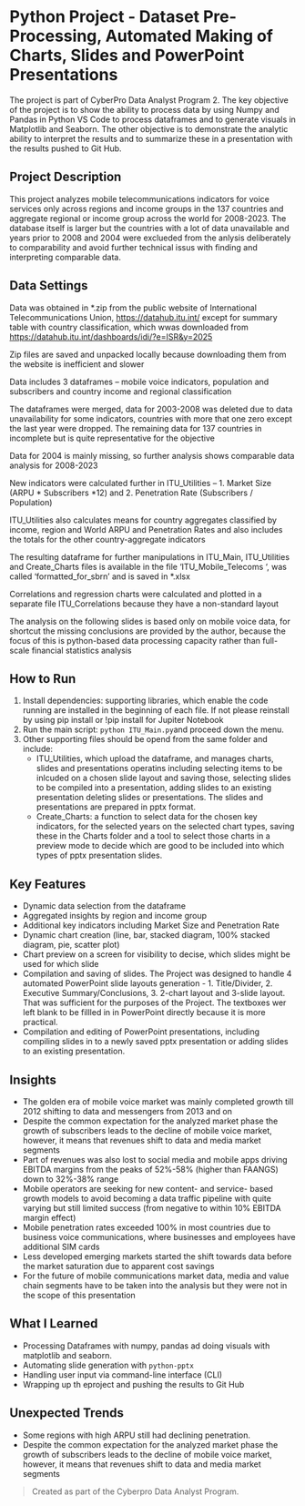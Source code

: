 # Python Project - Dataset Pre-Processing, Automated Making of Charts, Slides and PowerPoint Presentations
The project is part of CyberPro Data Analyst Program 2. The key objective of the project is to show the ability to process data by using Numpy and Pandas in Python VS Code to process dataframes and to generate visuals in Matplotlib and Seaborn. The other objective  is to demonstrate the analytic ability to interpret the results and to summarize these in a presentation with the results pushed to Git Hub.  


## Project Description
This project analyzes mobile telecommunications indicators for voice services only across regions and income groups in the 137 countries and aggregate regional or income group across the world for 2008-2023. The database itself is larger but the countries with a lot of data unavailable and years prior to 2008 and 2004 were exclueded from the anlysis deliberately to comparability and avoid further technical issus with finding and interpreting comparable data. 


## Data Settings 
Data was obtained in *.zip from the public website of International Telecommunications Union, https://datahub.itu.int/  except for summary table with country classification, which wwas downloaded from https://datahub.itu.int/dashboards/idi/?e=ISR&y=2025  

Zip files are saved and unpacked locally because downloading them from the website is inefficient and slower 

Data includes 3 dataframes – mobile voice indicators, population and subscribers and country income and regional classification

The dataframes were merged, data for 2003-2008 was deleted due to data unavailability for some indicators, countries with more that one zero except the last year were dropped. The remaining data for 137 countries in incomplete but is quite representative for the objective  

Data for 2004 is mainly missing, so further analysis shows comparable data analysis for 2008-2023 

New indicators were calculated further in ITU_Utilities – 1. Market Size (ARPU * Subscribers *12) and 2.  Penetration Rate (Subscribers / Population) 

ITU_Utilities also calculates means for country aggregates classified by income, region and World ARPU and Penetration Rates and also includes the totals for the other country-aggregate indicators 

The resulting dataframe for further manipulations in ITU_Main, ITU_Utilities and Create_Charts files is available in the file ‘ITU_Mobile_Telecoms ‘, was called ‘formatted_for_sbrn’ and is saved in *.xlsx

Correlations and regression charts were calculated and plotted in a separate file ITU_Correlations because they have a non-standard layout 

The analysis on the following slides is based only on mobile voice data, for shortcut the missing conclusions are provided by the author, because the focus of this is python-based data processing capacity rather than full-scale financial statistics analysis 


## How to Run
1. Install dependencies: supporting libraries, which enable the code running are installed in the beginning of each file. If not please reinstall by using pip install <name> or !pip install <name> for Jupiter Notebook 
2. Run the main script: `python ITU_Main.py`and proceed down the menu. 
3. Other supporting files should be opend from the same folder and include:
    - ITU_Utilities, which upload the dataframe, and manages charts, slides and presentations operatins including selecting items to be inlcuded on a chosen slide layout and saving those, selecting slides to be compiled into a presentation, adding slides to an existing presentation deleting slides or presentations. The slides and presentations are prepared in pptx format.  
    - Create_Charts: a function to select data for the chosen key indicators, for the selected years on the selected chart types, saving these in the Charts folder and a tool to select those charts in a preview mode to decide which are good to be included into which types of pptx presentation slides. 


## Key Features
- Dynamic data selection from the dataframe 
- Aggregated insights by region and income group
- Additional key indicators including Market Size and Penetration Rate 
- Dynamic chart creation (line, bar, stacked diagram, 100% stacked diagram, pie, scatter plot)
- Chart preview on a screen for visibility to decise, which slides might be used for which slide 
- Compilation and saving of slides. The Project was designed to handle 4 automated PowerPoint slide layouts generation - 1. Title/Divider, 2. Executive Summary/Conclusions, 3. 2-chart layout and 3-slide layout. That was sufficient for the purposes of the Project. The textboxes wer left blank to be fillled in in PowerPoint directly because it is more practical. 
- Compilation and editing of PowerPoint presentations, including compiling slides in to a newly saved pptx presentation or adding slides to an existing presentation.  


## Insights
- The golden era of mobile voice market was mainly completed growth till 2012 shifting to data and messengers from 2013 and on 
- Despite the common expectation for the analyzed market phase the growth of subscribers leads to the decline of mobile voice market, however, it means that revenues shift to data and media market segments 
- Part of revenues was also lost to social media and mobile apps driving EBITDA margins from the peaks of 52%-58% (higher than FAANGS) down to 32%-38% range 
- Mobile operators are seeking for new content- and service- based growth models to avoid becoming a data traffic pipeline with quite varying but still limited success (from negative to within 10% EBITDA margin effect)
- Mobile penetration rates exceeded 100% in most countries due to business voice communications, where businesses and employees have additional SIM cards  
- Less developed emerging markets started the shift towards data before the market saturation due to apparent cost savings 
- For the future of mobile communications market data, media and value chain segments have to be taken into the analysis but they were not in the scope of this presentation  


## What I Learned
- Processing Dataframes with numpy, pandas ad doing visuals with matplotlib and seaborn. 
- Automating slide generation with `python-pptx`
- Handling user input via command-line interface (CLI) 
- Wrapping up th eproject and pushing the results to Git Hub 


## Unexpected Trends
- Some regions with high ARPU still had declining penetration.
- Despite the common expectation for the analyzed market phase the growth of subscribers leads to the decline of mobile voice market, however, it means that revenues shift to data and media market segments 


> Created as part of the Cyberpro Data Analyst Program.




